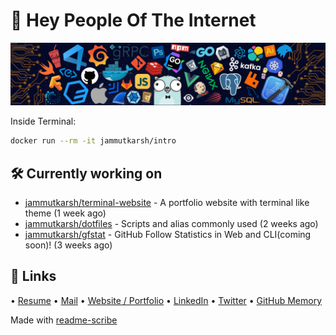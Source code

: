 # 👋 Hey People Of The Internet

![Image](https://github.com/JammUtkarsh/jammutkarsh/blob/main/github-banner.png?raw=true)

Inside Terminal:

```bash
docker run --rm -it jammutkarsh/intro
```

## 🛠️ Currently working on


- [jammutkarsh/terminal-website](https://github.com/jammutkarsh/terminal-website) - A portfolio website with terminal like theme (1 week ago)
- [jammutkarsh/dotfiles](https://github.com/jammutkarsh/dotfiles) - Scripts and alias commonly used (2 weeks ago)
- [jammutkarsh/gfstat](https://github.com/jammutkarsh/gfstat) - GitHub Follow Statistics in Web and CLI(coming soon)! (3 weeks ago)

## 🔗 Links

  &bullet; [Resume](https://links.utkarshchourasia.in/resume)
  &bullet; [Mail](mailto:mail@utkarshchourasia.in)
  &bullet; [Website / Portfolio](https://utkarshchourasia.in/)
  &bullet; [LinkedIn](https://www.linkedin.com/in/5utkarshc/)
  &bullet; [Twitter](https://twitter.com/JammUtkarsh)
  &bullet; [GitHub Memory](https://githubmemory.com/@JammUtkarsh)

Made with [readme-scribe](https://github.com/muesli/readme-scribe)
